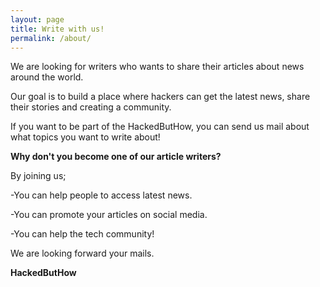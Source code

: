 ```yaml
---
layout: page
title: Write with us!
permalink: /about/
---
```


We are looking for writers who wants to share their articles about news around the world.

Our goal is to build a place where hackers can get the latest news, share their stories and creating a community.

If you want to be part of the HackedButHow, you can send us mail about what topics you want to write about!


**Why don't you become one of our article writers?**

By joining us;

-You can help people to access latest news.

-You can promote your articles on social media.

-You can help the tech community!

We are looking forward your mails.


**HackedButHow**
